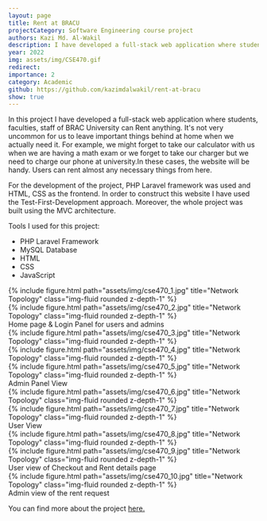 ```yaml
---
layout: page
title: Rent at BRACU
projectCategory: Software Engineering course project
authors: Kazi Md. Al-Wakil
description: I have developed a full-stack web application where students, faculties, staff of BRAC University can Rent anything. It's not very uncommon for us to leave important things behind at home when we actually need it. For example, we might forget to take our calculator with us when we are having a math exam or we forget to take our charger but we need to charge our phone at university.In these cases, the website will be handy. Users can rent almost any necessary things from here.
year: 2022
img: assets/img/CSE470.gif
redirect: 
importance: 2
category: Academic
github: https://github.com/kazimdalwakil/rent-at-bracu
show: true
---
```


In this project I have developed a full-stack web application where students, faculties, staff of BRAC University can Rent anything. It's not very uncommon for us to leave important things behind at home when we actually need it. For example, we might forget to take our calculator with us when we are having a math exam or we forget to take our charger but we need to charge our phone at university.In these cases, the website will be handy. Users can rent almost any necessary things from here.

For the development of the project, PHP Laravel framework was used and HTML, CSS as the frontend. In order to construct this website I have used the Test-First-Development approach. Moreover, the whole project was built using the MVC architecture.

Tools I used for this project:
- PHP Laravel Framework
- MySQL Database
- HTML
- CSS
- JavaScript


<div class="row">
    <div class="col-sm mt-3 mt-md-0">
        {% include figure.html path="assets/img/cse470_1.jpg" title="Network Topology" class="img-fluid rounded z-depth-1" %}
    </div>
    <div class="col-sm mt-3 mt-md-0">
        {% include figure.html path="assets/img/cse470_2.jpg" title="Network Topology" class="img-fluid rounded z-depth-1" %}
    </div>
</div>
<div class="caption">
    Home page & Login Panel for users and admins
</div>


<div class="row">
    <div class="col-sm mt-3 mt-md-0">
        {% include figure.html path="assets/img/cse470_3.jpg" title="Network Topology" class="img-fluid rounded z-depth-1" %}
    </div>
</div>

<div class="row">
    <div class="col-sm mt-3 mt-md-0">
        {% include figure.html path="assets/img/cse470_4.jpg" title="Network Topology" class="img-fluid rounded z-depth-1" %}
    </div>
    <div class="col-sm mt-3 mt-md-0">
        {% include figure.html path="assets/img/cse470_5.jpg" title="Network Topology" class="img-fluid rounded z-depth-1" %}
    </div>
</div>
<div class="caption">
    Admin Panel View
</div>


<div class="row">
    <div class="col-sm mt-3 mt-md-0">
        {% include figure.html path="assets/img/cse470_6.jpg" title="Network Topology" class="img-fluid rounded z-depth-1" %}
    </div>
    <div class="col-sm mt-3 mt-md-0">
        {% include figure.html path="assets/img/cse470_7.jpg" title="Network Topology" class="img-fluid rounded z-depth-1" %}
    </div>
</div>
<div class="caption">
    User View
</div>


<div class="row">
    <div class="col-sm mt-3 mt-md-0">
        {% include figure.html path="assets/img/cse470_8.jpg" title="Network Topology" class="img-fluid rounded z-depth-1" %}
    </div>
    <div class="col-sm mt-3 mt-md-0">
        {% include figure.html path="assets/img/cse470_9.jpg" title="Network Topology" class="img-fluid rounded z-depth-1" %}
    </div>
</div>
<div class="caption">
    User view of Checkout and Rent details page 
</div>

<div class="row">
    <div class="col-sm mt-3 mt-md-0">
        {% include figure.html path="assets/img/cse470_10.jpg" title="Network Topology" class="img-fluid rounded z-depth-1" %}
    </div>
</div>
<div class="caption">
    Admin view of the rent request 
</div>




You can find more about the project <a href="https://github.com/kazimdalwakil/rent-at-bracu">here.</a>
